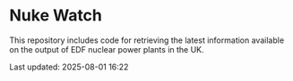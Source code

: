 # Nuke Watch

This repository includes code for retrieving the latest information available on the output of EDF nuclear power plants in the UK.

Last updated: 2025-08-01 16:22